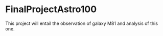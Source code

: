 # FinalProjectAstro100
This project will entail the observation of galaxy M81 and analysis of this one. 
